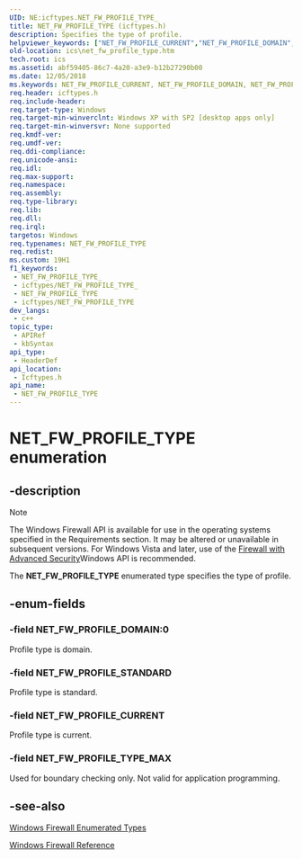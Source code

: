 ```yaml
---
UID: NE:icftypes.NET_FW_PROFILE_TYPE_
title: NET_FW_PROFILE_TYPE (icftypes.h)
description: Specifies the type of profile.
helpviewer_keywords: ["NET_FW_PROFILE_CURRENT","NET_FW_PROFILE_DOMAIN","NET_FW_PROFILE_STANDARD","NET_FW_PROFILE_TYPE","NET_FW_PROFILE_TYPE enumeration [ICS/ICF]","NET_FW_PROFILE_TYPE_","NET_FW_PROFILE_TYPE_MAX","icftypes/NET_FW_PROFILE_CURRENT","icftypes/NET_FW_PROFILE_DOMAIN","icftypes/NET_FW_PROFILE_STANDARD","icftypes/NET_FW_PROFILE_TYPE","icftypes/NET_FW_PROFILE_TYPE_MAX","ics.net_fw_profile_type"]
old-location: ics\net_fw_profile_type.htm
tech.root: ics
ms.assetid: abf59405-86c7-4a20-a3e9-b12b27290b00
ms.date: 12/05/2018
ms.keywords: NET_FW_PROFILE_CURRENT, NET_FW_PROFILE_DOMAIN, NET_FW_PROFILE_STANDARD, NET_FW_PROFILE_TYPE, NET_FW_PROFILE_TYPE enumeration [ICS/ICF], NET_FW_PROFILE_TYPE_, NET_FW_PROFILE_TYPE_MAX, icftypes/NET_FW_PROFILE_CURRENT, icftypes/NET_FW_PROFILE_DOMAIN, icftypes/NET_FW_PROFILE_STANDARD, icftypes/NET_FW_PROFILE_TYPE, icftypes/NET_FW_PROFILE_TYPE_MAX, ics.net_fw_profile_type
req.header: icftypes.h
req.include-header: 
req.target-type: Windows
req.target-min-winverclnt: Windows XP with SP2 [desktop apps only]
req.target-min-winversvr: None supported
req.kmdf-ver: 
req.umdf-ver: 
req.ddi-compliance: 
req.unicode-ansi: 
req.idl: 
req.max-support: 
req.namespace: 
req.assembly: 
req.type-library: 
req.lib: 
req.dll: 
req.irql: 
targetos: Windows
req.typenames: NET_FW_PROFILE_TYPE
req.redist: 
ms.custom: 19H1
f1_keywords:
 - NET_FW_PROFILE_TYPE_
 - icftypes/NET_FW_PROFILE_TYPE_
 - NET_FW_PROFILE_TYPE
 - icftypes/NET_FW_PROFILE_TYPE
dev_langs:
 - c++
topic_type:
 - APIRef
 - kbSyntax
api_type:
 - HeaderDef
api_location:
 - Icftypes.h
api_name:
 - NET_FW_PROFILE_TYPE
---
```


# NET_FW_PROFILE_TYPE enumeration


## -description

> [!NOTE]
>The Windows Firewall API is available for use in the operating systems specified in the Requirements section. It may be altered or unavailable in subsequent versions. For Windows Vista and later, use of the [Firewall with Advanced Security](/previous-versions/windows/desktop/ics/windows-firewall-advanced-security-start-page)Windows API is recommended.

The **NET_FW_PROFILE_TYPE** enumerated type  specifies the type of profile.

## -enum-fields

### -field NET_FW_PROFILE_DOMAIN:0

Profile type is domain.

### -field NET_FW_PROFILE_STANDARD

Profile type is standard.

### -field NET_FW_PROFILE_CURRENT

Profile type is current.

### -field NET_FW_PROFILE_TYPE_MAX

Used for boundary checking only. Not valid for application programming.

## -see-also

[Windows Firewall Enumerated Types](/previous-versions/windows/desktop/ics/windows-firewall-enumerated-types)

[Windows Firewall Reference](/previous-versions/windows/desktop/ics/windows-firewall-reference)
